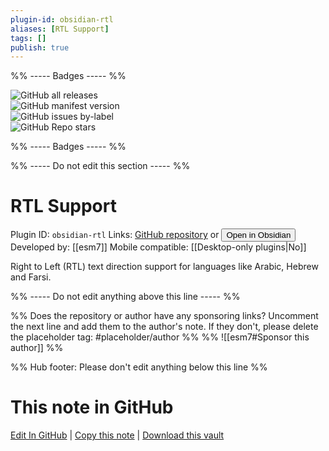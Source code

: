 ```yaml
---
plugin-id: obsidian-rtl
aliases: [RTL Support]
tags: []
publish: true
---
```


%% ----- Badges ----- %%

![GitHub all releases](https://img.shields.io/github/downloads/esm7/obsidian-rtl/total?color=573E7A&logo=github&style=for-the-badge)  
![GitHub manifest version](https://img.shields.io/github/manifest-json/v/esm7/obsidian-rtl?color=573E7A&logo=github&style=for-the-badge)  
![GitHub issues by-label](https://img.shields.io/github/issues/esm7/obsidian-rtl/help%20wanted?color=573E7A&logo=github&style=for-the-badge)  
![GitHub Repo stars](https://img.shields.io/github/stars/esm7/obsidian-rtl?color=573E7A&logo=github&style=for-the-badge)

%% ----- Badges ----- %%

%% ----- Do not edit this section ----- %%

# RTL Support

Plugin ID: `obsidian-rtl`
Links: [GitHub repository](https://github.com/esm7/obsidian-rtl) or [<button id=HH>Open in Obsidian</button>](obsidian://show-plugin?id=obsidian-rtl)
Developed by: [[esm7]]
Mobile compatible: [[Desktop-only plugins|No]]

Right to Left (RTL) text direction support for languages like Arabic, Hebrew and Farsi.

%% ----- Do not edit anything above this line ----- %%

%% Does the repository or author have any sponsoring links? Uncomment the next line and add them to the author's note. If they don't, please delete the placeholder tag: #placeholder/author %%
%% ![[esm7#Sponsor this author]] %%

%% Hub footer: Please don't edit anything below this line %%

# This note in GitHub

<span class="git-footer">[Edit In GitHub](https://github.dev/obsidian-community/obsidian-hub/blob/main/02%20-%20Community%20Expansions/02.05%20All%20Community%20Expansions/Plugins/obsidian-rtl.md "git-hub-edit-note") | [Copy this note](https://raw.githubusercontent.com/obsidian-community/obsidian-hub/main/02%20-%20Community%20Expansions/02.05%20All%20Community%20Expansions/Plugins/obsidian-rtl.md "git-hub-copy-note") | [Download this vault](https://github.com/obsidian-community/obsidian-hub/archive/refs/heads/main.zip "git-hub-download-vault") </span>
